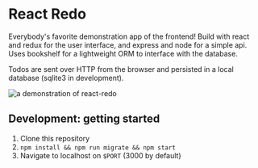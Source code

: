# React Redo

Everybody's favorite demonstration app of the frontend! Build with react and redux for the user interface, and express and node for a simple api. Uses bookshelf for a lightweight ORM to interface with the database.

Todos are sent over HTTP from the browser and persisted in a local database (sqlite3 in development).

![a demonstration of react-redo](https://cloud.githubusercontent.com/assets/755844/13888398/7ababd4e-ecfe-11e5-976e-595d4df865d9.gif)

## Development: getting started

1. Clone this repository
2. `npm install && npm run migrate && npm start`
3. Navigate to localhost on `$PORT` (3000 by default)

